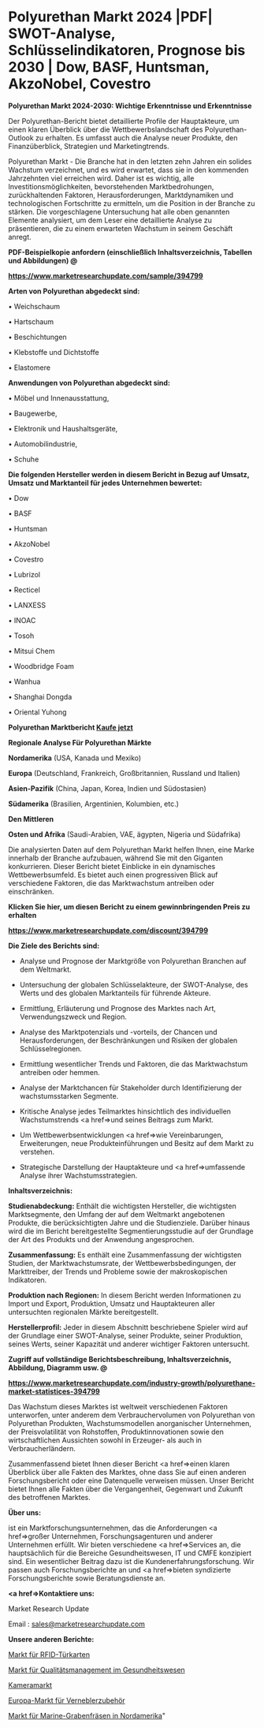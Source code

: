 # Polyurethan Markt 2024 |PDF| SWOT-Analyse, Schlüsselindikatoren, Prognose bis 2030 | Dow, BASF, Huntsman, AkzoNobel, Covestro

<strong>Polyurethan Markt 2024-2030: Wichtige Erkenntnisse und Erkenntnisse</strong>

Der Polyurethan-Bericht bietet detaillierte Profile der Hauptakteure, um einen klaren Überblick über die Wettbewerbslandschaft des Polyurethan-Outlook zu erhalten. Es umfasst auch die Analyse neuer Produkte, den Finanzüberblick, Strategien und Marketingtrends.

Polyurethan Markt - Die Branche hat in den letzten zehn Jahren ein solides Wachstum verzeichnet, und es wird erwartet, dass sie in den kommenden Jahrzehnten viel erreichen wird. Daher ist es wichtig, alle Investitionsmöglichkeiten, bevorstehenden Marktbedrohungen, zurückhaltenden Faktoren, Herausforderungen, Marktdynamiken und technologischen Fortschritte zu ermitteln, um die Position in der Branche zu stärken. Die vorgeschlagene Untersuchung hat alle oben genannten Elemente analysiert, um dem Leser eine detaillierte Analyse zu präsentieren, die zu einem erwarteten Wachstum in seinem Geschäft anregt.



<strong><b>PDF-Beispielkopie anfordern (einschließlich Inhaltsverzeichnis, Tabellen und Abbildungen) @ </b></strong>

<strong><a href=https://www.marketresearchupdate.com/sample/394799>

<strong>https://www.marketresearchupdate.com/sample/394799</u></a></strong></strong>



<strong>Arten von Polyurethan abgedeckt sind:</strong>

• Weichschaum

• Hartschaum

• Beschichtungen

• Klebstoffe und Dichtstoffe

• Elastomere



<strong>Anwendungen von Polyurethan abgedeckt sind:</strong>

• Möbel und Innenausstattung,

• Baugewerbe,

• Elektronik und Haushaltsgeräte,

• Automobilindustrie,

• Schuhe



<strong>Die folgenden Hersteller werden in diesem Bericht in Bezug auf Umsatz, Umsatz und Marktanteil für jedes Unternehmen bewertet:</strong>

• Dow

• BASF

• Huntsman

• AkzoNobel

• Covestro

• Lubrizol

• Recticel

• LANXESS

• INOAC

• Tosoh

• Mitsui Chem

• Woodbridge Foam

• Wanhua

• Shanghai Dongda

• Oriental Yuhong



<strong>Polyurethan Marktbericht <a href=https://www.marketresearchupdate.com/buynow/394799>Kaufe jetzt</a></strong>



<strong>Regionale Analyse Für Polyurethan Märkte</strong>



<strong>Nordamerika</strong> (USA, Kanada und Mexiko)



<strong>Europa</strong> (Deutschland, Frankreich, Großbritannien, Russland und Italien)



<strong>Asien-Pazifik</strong> (China, Japan, Korea, Indien und Südostasien)



<strong>Südamerika</strong> (Brasilien, Argentinien, Kolumbien, etc.)



<strong>Den Mittleren</strong> 

<strong>Osten und Afrika</strong> (Saudi-Arabien, VAE, ägypten, Nigeria und Südafrika)

Die analysierten Daten auf dem Polyurethan Markt helfen Ihnen, eine Marke innerhalb der Branche aufzubauen, während Sie mit den Giganten konkurrieren. Dieser Bericht bietet Einblicke in ein dynamisches Wettbewerbsumfeld. Es bietet auch einen progressiven Blick auf verschiedene Faktoren, die das Marktwachstum antreiben oder einschränken.



<strong>Klicken Sie hier, um diesen Bericht zu einem gewinnbringenden Preis zu erhalten
</strong>

<strong><a href=https://www.marketresearchupdate.com/discount/394799>https://www.marketresearchupdate.com/discount/394799</b></u></strong></a>



<strong>Die Ziele des Berichts sind:</strong>

- Analyse und Prognose der Marktgröße von Polyurethan Branchen auf dem Weltmarkt.

- Untersuchung der globalen Schlüsselakteure, der SWOT-Analyse, des Werts und des globalen Marktanteils für führende Akteure.

- Ermittlung, Erläuterung und Prognose des Marktes nach Art, Verwendungszweck und Region.

- Analyse des Marktpotenzials und -vorteils, der Chancen und Herausforderungen, der Beschränkungen und Risiken der globalen Schlüsselregionen.

- Ermittlung wesentlicher Trends und Faktoren, die das Marktwachstum antreiben oder hemmen.

- Analyse der Marktchancen für Stakeholder durch Identifizierung der wachstumsstarken Segmente.

- Kritische Analyse jedes Teilmarktes hinsichtlich des individuellen Wachstumstrends <a href=>und</a> seines Beitrags zum Markt.

- Um Wettbewerbsentwicklungen <a href=>wie</a> Vereinbarungen, Erweiterungen, neue Produkteinführungen und Besitz auf dem Markt zu verstehen.

- Strategische Darstellung der Hauptakteure und <a href=>umfas</a>sende Analyse ihrer Wachstumsstrategien.



<strong>Inhaltsverzeichnis:</strong>



<strong>Studienabdeckung:</strong> Enthält die wichtigsten Hersteller, die wichtigsten Marktsegmente, den Umfang der auf dem Weltmarkt angebotenen Produkte, die berücksichtigten Jahre und die Studienziele. Darüber hinaus wird die im Bericht bereitgestellte Segmentierungsstudie auf der Grundlage der Art des Produkts und der Anwendung angesprochen.



<strong>Zusammenfassung:</strong> Es enthält eine Zusammenfassung der wichtigsten Studien, der Marktwachstumsrate, der Wettbewerbsbedingungen, der Markttreiber, der Trends und Probleme sowie der makroskopischen Indikatoren.



<strong>Produktion nach Regionen:</strong> In diesem Bericht werden Informationen zu Import und Export, Produktion, Umsatz und Hauptakteuren aller untersuchten regionalen Märkte bereitgestellt.



<strong>Herstellerprofil:</strong> Jeder in diesem Abschnitt beschriebene Spieler wird auf der Grundlage einer SWOT-Analyse, seiner Produkte, seiner Produktion, seines Werts, seiner Kapazität und anderer wichtiger Faktoren untersucht.



<strong><b>Zugriff auf vollständige Berichtsbeschreibung, Inhaltsverzeichnis, Abbildung, Diagramm usw. @ </b></strong>

<strong><a href=https://www.marketresearchupdate.com/industry-growth/polyurethane-market-statistices-394799>https://www.marketresearchupdate.com/industry-growth/polyurethane-market-statistices-394799</a></strong>

Das Wachstum dieses Marktes ist weltweit verschiedenen Faktoren unterworfen, unter anderem dem Verbrauchervolumen von Polyurethan von Polyurethan Produkten, Wachstumsmodellen anorganischer Unternehmen, der Preisvolatilität von Rohstoffen, Produktinnovationen sowie den wirtschaftlichen Aussichten sowohl in Erzeuger- als auch in Verbraucherländern.

Zusammenfassend bietet Ihnen dieser Bericht <a href=>einen</a> klaren Überblick über alle Fakten des Marktes, ohne dass Sie auf einen anderen Forschungsbericht oder eine Datenquelle verweisen müssen. Unser Bericht bietet Ihnen alle Fakten über die Vergangenheit, Gegenwart und Zukunft des betroffenen Marktes.



<strong>Über uns:</strong>

 ist ein Marktforschungsunternehmen, das die Anforderungen <a href=>großer</a> Unternehmen, Forschungsagenturen und anderer Unternehmen erfüllt. Wir bieten verschiedene <a href=>Services</a> an, die hauptsächlich für die Bereiche Gesundheitswesen, IT und CMFE konzipiert sind. Ein wesentlicher Beitrag dazu ist die Kundenerfahrungsforschung. Wir passen auch Forschungsberichte an und <a href=>bieten</a> syndizierte Forschungsberichte sowie Beratungsdienste an.



<strong><a href=>Kontaktiere uns:</a></strong>

Market Research Update

Email : sales@marketresearchupdate.com



<strong>Unsere anderen Berichte:</strong>

<a href=https://www.linkedin.com/pulse/rfid-door-cards-market-analyzing-latest-developments>Markt für RFID-Türkarten</a>

<a href=https://www.linkedin.com/pulse/healthcare-quality-management-market-size-emerging>Markt für Qualitätsmanagement im Gesundheitswesen</a>

<a href=https://www.linkedin.com/pulse/camera-market-outlooks-2023-size-shares-growth>Kameramarkt</a>

<a href=https://www.linkedin.com/pulse/europe-nebulizer-accessories-market-size-production>Europa-Markt für Verneblerzubehör</a>

<a href=https://www.linkedin.com/pulse/north-america-marine-trencher-market-continues-rapid-growth>Markt für Marine-Grabenfräsen in Nordamerika</a>"
